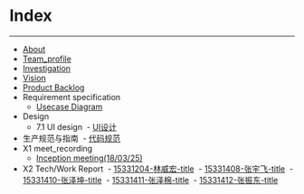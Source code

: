 

# Index
---
- [About](https://github.com/Movie-ticket-Sale-System/DashBoard/blob/master/doc/About.md)
- [Team_profile](https://github.com/Movie-ticket-Sale-System/DashBoard/blob/master/doc/Team_profile.md)
- [Investigation](https://github.com/Movie-ticket-Sale-System/DashBoard/blob/master/doc/Investigation.md)
- [Vision](https://github.com/Movie-ticket-Sale-System/DashBoard/blob/master/doc/Vision.md)
- [Product Backlog](https://github.com/Movie-ticket-Sale-System/DashBoard/blob/master/doc/Product_Backlog.md)
- Requirement specification
  - [Usecase Diagram](https://github.com/Movie-ticket-Sale-System/DashBoard/blob/master/doc/Usecase_Diagram.md)
- Design
  - 7.1 UI design
  - [UI设计]()
- 生产规范与指南
  - [代码规范]()
- X1 meet_recording
  - [Inception meeting(18/03/25)](https://github.com/Movie-ticket-Sale-System/DashBoard/blob/master/doc/Meet_recording.md)
- X2 Tech/Work Report
  - [15331204-林威宏-title]()
  - [15331408-张宇飞-title]()
  - [15331410-张泽坤-title]()
  - [15331411-张泽棉-title]()
  - [15331412-张振东-title]()
